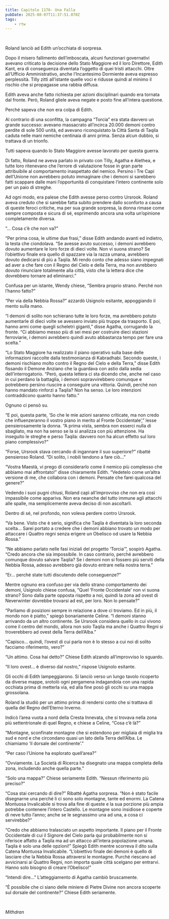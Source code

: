 ```yaml
---
title: Capitolo 1176- Una Falla
pubDate: 2025-08-07T11:37:51.070Z
tags:
    - rtw
---
```



&nbsp;


Roland lanciò ad Edith un’occhiata di sorpresa.


Dopo il misero fallimento dell’imboscata, alcuni funzionari governativi avevano criticato la decisione dello Stato Maggiore ed il loro Direttore, Edith Kant, era di conseguenza diventata l’oggetto di quei tristi attacchi. Oltre all’Ufficio Amministrativo, anche l’Incantesimo Dormiente aveva espresso perplessità. Tilly zittì all’istante quelle voci e ridusse quindi al minimo il rischio che si propagasse una rabbia diffusa.


Edith aveva anche fatto richiesta per azioni disciplinari quando era tornata dal fronte. Però, Roland gliele aveva negate e posto fine all’intera questione.


Perché sapeva che non era colpa di Edith.


Al contrario di una sconfitta, la campagna “Torcia” era stata davvero un grande successo: avevano massacrato all’incirca 20.000 demoni contro perdite di sole 500 unità, ed avevano riconquistato la Città Santa di Taqila caduta nelle mani nemiche centinaia di anni prima. Senza alcun dubbio, si trattava di un trionfo.


Tutti sapeva quando lo Stato Maggiore avesse lavorato per questa guerra.


Di fatto, Roland ne aveva parlato in privato con Tilly, Agatha e Alethea, e tutte loro ritenevano che l’errore di valutazione fosse in gran parte attribuibile al comportamento inaspettato del nemico. Persino i Tre Capi dell’Unione non avrebbero potuto immaginare che i demoni si sarebbero fatti scappare dalle mani l’opportunità di conquistare l’intero continente solo per un paio di streghe.


Ad ogni modo, era palese che Edith avesse perso contro Ursrook. Roland aveva creduto che si sarebbe fatta subito prendere dallo sconforto a causa di queste feroci critiche, ma per sua grande sorpresa, la donna rimase come sempre composta e sicura di sé, esprimendo ancora una volta un’opinione completamente diversa.


“… Cosa c’è che non va?”


“Per prima cosa, le ultime due frasi,” disse Edith andando avanti ed indietro, la testa che ciondolava. “Se avesse avuto successo, i demoni avrebbero dovuto aumentare le loro forze di dieci volte. Non vi suona strano? Se l’obiettivo finale era quello di spazzare via la razza umana, avrebbero dovuto dedicarsi di più a Taqila. Mi rendo conto che adesso siano impegnati ad aver a che fare con il Regno del Cielo e della Terra, ma non avrebbero dovuto rinunciare totalmente alla città, visto che la lettera dice che dovrebbero tornare ad eliminarci.”


Confusa per un istante, Wendy chiese, “Sembra proprio strano. Perché non l’hanno fatto?”


“Per via della Nebbia Rossa?” azzardò Usignolo esitante, appoggiando il mento sulla mano.


“I demoni di solito non schierano tutte le loro forze, ma avrebbero potuto aumentarle di dieci volte se avessero inviato più truppe da trasporto. E poi, hanno armi come quegli scheletri giganti,” disse Agatha, corrugando la fronte. “Ci abbiamo messo più di sei mesi per costruire dieci stazioni ferroviarie, i demoni avrebbero quindi avuto abbastanza tempo per fare una scelta.”


“Lo Stato Maggiore ha realizzato il piano operativo sulla base delle informazioni raccolte dalla testimonianza di Kabradhabi. Secondo queste, i demoni rischiano molto contro il Regno del Cielo e della Terra,” disse Edith fissando il Demone Anziano che la guardava con astio dalla sedia dell’interrogatorio. “Però, questa lettera ci sta dicendo che, anche nel caso in cui perdano la battaglia, i demoni sopravvirebbero comunque e potrebbero persino riuscire a conseguire una vittoria. Quindi, perché non hanno mandato rinforzi a Taqila? Non ha senso. Le loro intenzioni contraddicono quanto hanno fatto.”


Ognuno ci pensò su.


“E poi, questa parte, ‘So che le mie azioni saranno criticate, ma non credo che influenzeranno il vostro piano in merito al Fronte Occidentale’,” lesse pensierosamente la donna. “A prima vista, sembra non esserci nulla di sbagliato, ma non ha senso se la si analizza con più attenzione. Ha inseguito le streghe e perso Taqila: davvero non ha alcun effetto sul loro piano complessivo?”


“Forse, Ursrook stava cercando di ingannare il suo superiore?” ribatté pensieroso Roland. “Di solito, i nobili tendono a fare ciò…”


“Vostra Maestà, vi prego di considerarlo come il nemico più complesso che abbiamo mai affrontato!” disse chiaramente Edith. “Vedetelo come un’altra versione di me, che collabora con i demoni. Pensate che farei qualcosa del genere?”


Vedendo i suoi pugni chiusi, Roland capì all’improvviso che non era così impassibile come appariva. Non era neanche del tutto immune agli attacchi alle spalle, ma semplicemente aveva deciso di non ascoltarli.


Dentro di sé, nel profondo, non voleva perdere contro Ursrook.


“Va bene. Visto che è serio, significa che Taqila è diventata la loro seconda scelta… Sarei portato a credere che i demoni abbiano trovato un modo per attaccare i Quattro regni senza erigere un Obelisco od usare la Nebbia Rossa.”


“Ne abbiamo parlato nelle fasi iniziali del progetto ‘Torcia’”, sospirò Agatha. “Credo ancora che sia impossibile. In caso contrario, perché avrebbero comunque dovuto salvare Taqila? Se i demoni non si fossero più serviti della Nebbia Rossa, adesso avrebbero già dovuto entrare nella nostra terra.”


“Er… perché state tutti discutendo delle conseguenze?”


Mentre ognuno era confuso per via dello strano comportamento dei demoni, Usignolo chiese confusa, “Quel ‘Fronte Occidentale’ non vi suona strano? Sono dalla parte opposta rispetto a noi, quindi la zona ad ovest di Neverwinter dovrebbe trovarsi ad est, per loro. Non lo pensate?”


“Parliamo di posizioni sempre in relazione a dove ci troviamo. Ed in più, il mondo non è piatto,” spiegò bonariamente Celine. “I demoni stanno arrivando da un altro continente. Se Ursrook considera quello in cui vivono come il centro del mondo, allora non solo Taqila ma anche i Quattro Regni si troverebbero ad ovest della Terra dell’Alba.”


“Capisco… quindi, l’ovest di cui parla non è lo stesso a cui noi di solito facciamo riferimento, vero?”


“Un attimo. Cosa hai detto?” Chiese Edith alzando all’improvviso lo sguardo.


“Il loro ovest… è diverso dal nostro,” rispose Usignolo esitante.


Gli occhi di Edith lampeggiarono. Si lanciò verso un lungo tavolo ricoperto da diverse mappe, srotolò ogni pergamena indagandola con una rapida occhiata prima di metterla via, ed alla fine posò gli occhi su una mappa grossolana.


Roland la studiò per un attimo prima di rendersi conto che si trattava di quella del Regno dell’Eterno Inverno.


Indicò l’area vuota a nord della Cresta Innevata, che si trovava nella zona più settentrionale di quel Regno, e chiese a Celine, “Cosa c’è là?”


“Montagne, sconfinate montagne che si estendono per migliaia di miglia tra sud e nord e che circondano quasi un lato della Terra dell’Alba. Le chiamiamo ‘il dorsale del continente’.”


“Per caso l’Unione ha esplorato quell’area?”


“Ovviamente. La Società di Ricerca ha disegnato una mappa completa della zona, includendo anche quella parte.”


“Solo una mappa?” Chiese seriamente Edith. “Nessun riferimento più preciso?”


“Cosa stai cercando di dire?” Ribatté Agatha sorpresa. “Non è stato facile disegnarne una perché lì ci sono solo montagne, tante ed enormi. La Catena Montuosa Invalicabile si trova alla fine di queste e la sua porzione più ampia potrebbe contenere l’intero Castello. Le montagne sono insidiose e coperte di neve tutto l’anno; anche se le segnassimo una ad una, a cosa ci servirebbe?”


“Credo che abbiamo tralasciato un aspetto importante. Il piano per il Fronte Occidentale di cui il Signore del Cielo parla qui probabilmente non si riferisce affatto a Taqila ma ad un attacco all’intera popolazione umana. Taqila è solo una delle opzioni!” Spiegò Edith mentre scorreva il dito sulla Catena Montuosa Invalicabile. “L’obiettivo finale dei demoni è quello di lasciare che la Nebbia Rossa attraversi le montagne. Purché riescano ad avvicinarsi ai Quattro Regni, non importa quale città scelgano per entrarvi. Hanno solo bisogno di creare l’Obelisco!”


“Intendi dire…” L’atteggiamento di Agatha cambiò bruscamente.


“È possibile che ci siano delle miniere di Pietre Divine non ancora scoperte sul dorsale del continente?” Chiese Edith seriamente.


&nbsp;


<em>Mithdran </em>


&nbsp;


&nbsp;


&nbsp;


&nbsp;


&nbsp;


&nbsp;
                                


                                



